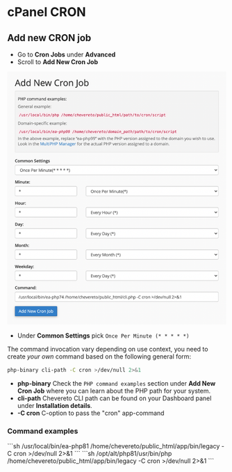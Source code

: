 # cPanel CRON

## Add new CRON job

* Go to **Cron Jobs** under **Advanced**
* Scroll to **Add New Cron Job**

![Cronjob](../../src/manuals/cpanel/cronjob.png)

* Under **Common Settings** pick `Once Per Minute (* * * * *)`

The command invocation vary depending on use context, you need to create *your own* command based on the following general form:

```sh
php-binary cli-path -C cron >/dev/null 2>&1
```

* **php-binary** Check the `PHP command examples` section under **Add New Cron Job** where you can learn about the PHP path for your system.
* **cli-path** Chevereto CLI path can be found on your Dashboard panel under **Installation details**.
* **-C cron** C-option to pass the "cron" app-command

### Command examples

<code-group>
<code-block title="General">
```sh
/usr/local/bin/ea-php81 /home/chevereto/public_html/app/bin/legacy -C cron >/dev/null 2>&1
```
</code-block>

<code-block title="CloudLinux">
```sh
/opt/alt/php81/usr/bin/php /home/chevereto/public_html/app/bin/legacy -C cron >/dev/null 2>&1
```
</code-block>
</code-group>
